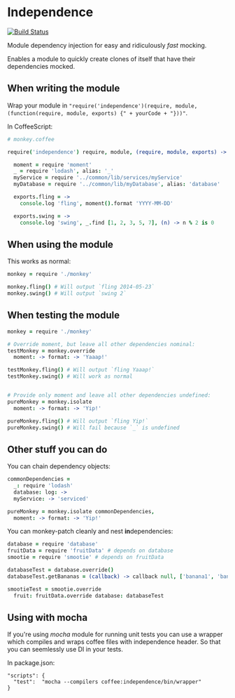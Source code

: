 Independence
============

[![Build Status](https://secure.travis-ci.org/xarvh/independence.png?branch=master)](http://travis-ci.org/xarvh/independence)

Module dependency injection for easy and ridiculously *fast* mocking.

Enables a module to quickly create clones of itself that have their dependencies mocked.


When writing the module
-----------------------
Wrap your module in `"require('independence')(require, module, (function(require, module, exports) {" + yourCode + "}))"`.

In CoffeeScript:
```coffee
# monkey.coffee

require('independence') require, module, (require, module, exports) ->

  moment = require 'moment'
  _ = require 'lodash', alias: '_'
  myService = require '../common/lib/services/myService'
  myDatabase = require '../common/lib/myDatabase', alias: 'database'

  exports.fling = ->
    console.log 'fling', moment().format 'YYYY-MM-DD'

  exports.swing = ->
    console.log 'swing', _.find [1, 2, 3, 5, 7], (n) -> n % 2 is 0
```


When using the module
---------------------
This works as normal:
```coffee
monkey = require './monkey'

monkey.fling() # Will output `fling 2014-05-23`
monkey.swing() # Will output `swing 2`
```


When testing the module
-----------------------
```coffee
monkey = require './monkey'

# Override moment, but leave all other dependencies nominal:
testMonkey = monkey.override
  moment: -> format: -> 'Yaaap!'

testMonkey.fling() # Will output `fling Yaaap!`
testMonkey.swing() # Will work as normal


# Provide only moment and leave all other dependencies undefined:
pureMonkey = monkey.isolate
  moment: -> format: -> 'Yip!'

pureMonkey.fling() # Will output `fling Yip!`
pureMonkey.swing() # Will fail because `_` is undefined
```


Other stuff you can do
----------------------

You can chain dependency objects:
```coffee
commonDependencies =
  _: require 'lodash'
  database: log: ->
  myService: -> 'serviced'

pureMonkey = monkey.isolate commonDependencies,
  moment: -> format: -> 'Yip!'
```


You can monkey-patch cleanly and nest <b>in</b>dependencies:
```coffee
database = require 'database'
fruitData = require 'fruitData' # depends on database
smootie = require 'smootie' # depends on fruitData

databaseTest = database.override()
databaseTest.getBananas = (callback) -> callback null, ['banana1', 'banana2']

smootieTest = smootie.override
  fruit: fruitData.override database: databaseTest
```


Using with mocha
----------------------

If you're using *mocha* module for running unit tests you can use a wrapper which compiles and wraps
coffee files with independence header. So that you can seemlessly use DI in your tests.

In package.json:

```
"scripts": {
  "test":  "mocha --compilers coffee:independence/bin/wrapper"
}
```
